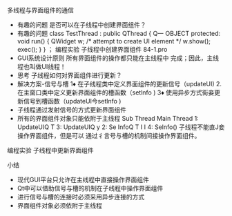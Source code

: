 多线程与界面组件的通信

- 有趣的问题
是否可以在子线程中创建界面组件？
- 有趣的问题
class TestThread : public QThread
{
Q一 OBJECT
protected:
void run()
{
QWidget w; /* attempt to
create UI element */
w.show();
exec();
}
} ；
编程实验 子线程中创建界面组件 84-1.pro
-  GUI系统设计原则
所有界面组件的操作都只能在主线程中
完成；因此，主线程也叫做UI线程！
- 思考
子线程如何对界面组件进行更新？
- 解决方案-信号与槽
1♦ 在子线程类中定义界面组件的更新信号（updateUI)
2.在主窗口类中定义更新界面组件的槽函数（setlnfo )
3♦ 使用异步方式街妾更新信号到槽函数（updateUI今setlnfo )
-  子线程通过发射信号的方式更新界面组件
-  所有的界面组件对象只能依附于主线程
Sub Thread Main Thread
1: UpdateUIQ
T
3: UpdateUIQ
y 2: Se InfoQ
T
I
I 4: Selnfo()
子线程不能直J妾操作界面组件，但是可以
通过彳言号与槽的机制间接操作界面组件。

编程实验 子线程中更新界面组件

小结
- 现代GUI平台只允许在主线程中直接操作界面组件
-  Qt中可以借助信号与槽的机制在子线程中操作界面组件
- 进行信号与槽的连接时必须采用异步连接的方式
- 界面组件对象必须依附于主线程
